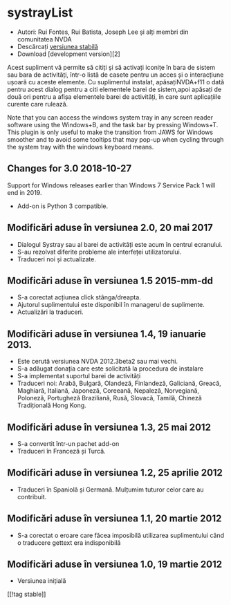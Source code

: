 # systrayList #

*   Autori: Rui Fontes, Rui Batista, Joseph Lee și alți membri din
    comunitatea NVDA
*   Descărcați [versiunea stabilă][1]
*   Download [development version][2]

Acest supliment vă permite să citiți și să activați iconițe în bara de
sistem sau bara de activități, într-o listă de casete pentru un acces și o
interacțiune ușoară cu aceste elemente. Cu suplimentul instalat,
apăsațiNVDA+f11 o dată pentru acest dialog pentru a citi elementele barei de
sistem,apoi apăsați de două ori pentru a afișa elementele barei de
activități, în care sunt aplicațiile curente care rulează.

Note that you can access the windows system tray in any screen reader
software using the Windows+B, and the task bar by pressing Windows+T. This
plugin is only useful to make the transition from JAWS for Windows smoother
and to avoid some tooltips that may pop-up when cycling through the system
tray with the windows keyboard means.

## Changes for 3.0 2018-10-27 ##

Support for Windows releases earlier than Windows 7 Service Pack 1 will end
in 2019.

* Add-on is Python 3 compatible.

## Modificări aduse în versiunea 2.0, 20 mai 2017 ##

* Dialogul Systray sau al barei de activități este acum în centrul
  ecranului.
* S-au rezolvat diferite probleme ale interfeței utilizatorului.
* Traduceri noi și actualizate.

## Modificări aduse în versiunea 1.5 2015-mm-dd ##

* S-a corectat acțiunea click stânga/dreapta.
* Ajutorul suplimentului este disponibil în managerul de suplimente.
* Actualizări la traduceri.

## Modificări aduse în versiunea 1.4, 19 ianuarie 2013. ##

* Este cerută versiunea NVDA 2012.3beta2 sau mai vechi.
* S-a adăugat donația care este solicitată la procedura de instalare
* S-a implementat suportul barei de activități
* Traduceri noi: Arabă, Bulgară, Olandeză, Finlandeză, Galiciană, Greacă,
  Maghiară, Italiană, Japoneză, Coreeană, Nepaleză, Norvegiană, Poloneză,
  Portugheză Braziliană, Rusă, Slovacă, Tamilă, Chineză Tradițională Hong
  Kong.

## Modificări aduse în versiunea 1.3, 25 mai 2012 ##

* S-a convertit într-un pachet add-on
* Traduceri în Franceză și Turcă.

## Modificări aduse în versiunea 1.2, 25 aprilie 2012 ##

* Traduceri în Spaniolă și Germană. Mulțumim tuturor celor care au
  contribuit.

## Modificări aduse în versiunea 1.1, 20 martie 2012 ##

* S-a corectat o eroare care făcea imposibilă utilizarea suplimentului când
  o traducere gettext era indisponibilă

## Modificări aduse în versiunea 1.0, 19 martie 2012 ##

* Versiunea inițială

[[!tag stable]]

[1]: https://addons.nvda-project.org/files/get.php?file=st
